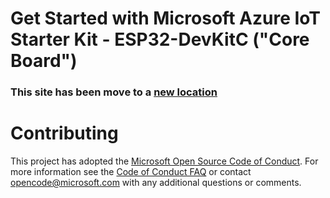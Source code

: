 
# Get Started with Microsoft Azure IoT Starter Kit - ESP32-DevKitC ("Core Board")

### This site has been move to a [new location](https://github.com/Azure/azure-iot-pal-esp32)
# Contributing

This project has adopted the [Microsoft Open Source Code of Conduct](https://opensource.microsoft.com/codeofconduct/). For more information see the [Code of Conduct FAQ](https://opensource.microsoft.com/codeofconduct/faq/) or contact [opencode@microsoft.com](mailto:opencode@microsoft.com) with any additional questions or comments.
